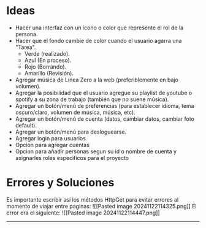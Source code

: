 # Ideas

- Hacer una interfaz con un ícono o color que represente el rol de la persona.
- Hacer que el fondo cambie de color cuando el usuario agarra una "Tarea".
	- Verde (realizado).
	- Azul (En proceso).
	- Rojo (Borrando).
	- Amarillo (Revisión).
- Agregar música de Línea Zero a la web (preferiblemente en bajo volumen).
- Agregar la posibilidad que el usuario agregue su playlist de youtube o spotify a su zona de trabajo (también que no suene música).
- Agregar un botón/menú de preferencias (para establecer idioma, tema oscuro/claro, volumen de música, música, etc).
- Agregar un botón/menú de cuenta (datos, cambiar datos, cambiar foto default).
- Agregar un botón/menú para desloguearse.
- Agregar login para usuarios
- Opcion para agregar cuentas
- Opcion para añadir personas segun su id o nombre de cuenta y asignarles roles especificos para el proyecto



# Errores y Soluciones
Es importante escribir así los métodos HttpGet para evitar errores al momento de viajar entre paginas:
![[Pasted image 20241122114325.png]]
El error era el siguiente:
![[Pasted image 20241122114447.png]]

---

